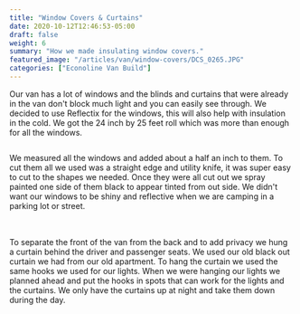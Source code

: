 ```yaml
---
title: "Window Covers & Curtains"
date: 2020-10-12T12:46:53-05:00
draft: false
weight: 6
summary: "How we made insulating window covers."
featured_image: "/articles/van/window-covers/DCS_0265.JPG"
categories: ["Econoline Van Build"]
---
```


Our van has a lot of windows and the blinds and curtains that were already in the van don't block much light and you can easily see through. We decided to use Reflectix for the windows, this will also help with insulation in the cold. We got the 24 inch by 25 feet roll which was more than enough for all the windows.

<img class="img-fluid" src="/articles/van/window-covers/DCS_0234.JPG" alt=""/>

We measured all the windows and added about a half an inch to them. To cut them all we used was a straight edge and utility knife, it was super easy to cut to the shapes we needed. Once they were all cut out we spray painted one side of them black to appear tinted from out side. We didn't want our windows to be shiny and reflective when we are camping in a parking lot or street.

<img class="img-fluid" src="/articles/van/window-covers/DCS_0265.JPG" alt=""/>
<img class="img-fluid" style="padding-top: 16px" src="/articles/van/window-covers/DCS_0271.JPG" alt=""/>

To separate the front of the van from the back and to add privacy we hung a curtain behind the driver and passenger seats. We used our old black out curtain we had from our old apartment. To hang the curtain we used the same hooks we used for our lights. When we were hanging our lights we planned ahead and put the hooks in spots that can work for the lights and the curtains. We only have the curtains up at night and take them down during the day.

